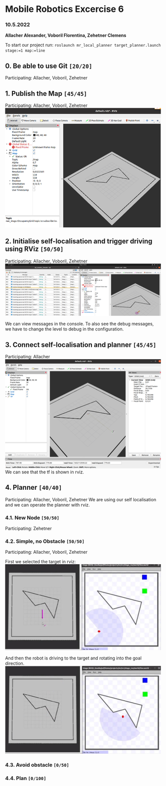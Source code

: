 # Mobile Robotics Excercise 6
### 10.5.2022
**Allacher Alexander, Voboril Florentina, Zehetner Clemens**

To start our project run: 
`roslaunch mr_local_planner target_planner.launch stage:=1 map:=line`

## 0. Be able to use Git `[20/20]`
Participating: Allacher, Voboril, Zehetner

## 1. Publish the Map `[45/45]`
Participating: Allacher, Voboril, Zehetner
![](documentation_imgs/ue06_1.png)

## 2. Initialise self-localisation and trigger driving using RViz `[50/50]`
Participating: Allacher, Voboril, Zehetner
![](documentation_imgs/ue06_2.png)

We can view messages in the console. To also see the debug messages, we have to change the level to debug in the configuration.

## 3. Connect self-localisation and planner `[45/45]`
Participating: Allacher
![](documentation_imgs/ue06_3.png)
We can see that the tf is shown in rviz.

## 4. Planner `[40/40]`
Participating: Allacher, Voboril, Zehetner
We are using our self localisation and we can operate the planner with rviz.

### 4.1. New Node `[50/50]`
Participating: Zehetner

### 4.2. Simple, no Obstacle `[50/50]`
Participating: Allacher, Voboril, Zehetner

First we selected the target in rviz:
![](documentation_imgs/ue06_4.2.a.png)

And then the robot is driving to the target and rotating into the goal direction.
![](documentation_imgs/ue06_4.2.b.png)

### 4.3. Avoid obstacle `[0/50]`

### 4.4. Plan `[0/100]`

